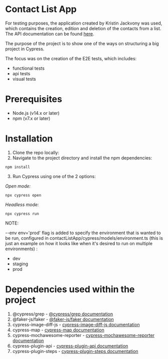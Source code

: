 # Contact List App
For testing purposes, the application created by Kristin Jackvony was used, which contains the creation, edition and deletion of the contacts from a list.
The API documentation can be found [here](https://documenter.getpostman.com/view/4012288/TzK2bEa8).

The purpose of the project is to show one of the ways on structuring a big project in Cypress. 

The focus was on the creation of the E2E tests, which includes:
* functional tests
* api tests
* visual tests

# Prerequisites
* Node.js (v14.x or later)
* npm (v7.x or later)

# Installation
1. Clone the repo locally:
2. Navigate to the project directory and install the npm dependencies:
```
npm install
```
3. Run Cypress using one of the 2 options:

_Open mode:_
```
npx cypress open
```
_Headless mode:_
```
npx cypress run
```

NOTE:

--env env='prod' flag is added to specify the environment that is wanted to be run, configured in contactListApp/cypress/models/environment.ts (this is just an example on how it looks like when it's desired to run on multiple environments) :
* dev
* staging
* prod  
   
# Dependencies used within the project
1. @cypress/grep -  [@cypress/grep documentation](https://www.npmjs.com/package/@cypress/grep)
2. @faker-js/faker - [@faker-js/faker documentation](https://www.npmjs.com/package/@faker-js/faker)
3. cypress-image-diff-js - [cypress-image-diff-js documentation](https://www.npmjs.com/package/cypress-image-diff-js)
4. cypress-map - [cypress-map documentation](https://github.com/bahmutov/cypress-map)
5. cypress-mochawesome-reporter - [cypress-mochawesome-reporter documentation](https://www.npmjs.com/package/cypress-mochawesome-reporter)
6. cypress-plugin-api - [cypress-plugin-api documentation](https://github.com/filiphric/cypress-plugin-api)
7. cypress-plugin-steps - [cypress-plugin-steps documentation](https://github.com/filiphric/cypress-plugin-steps)
